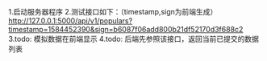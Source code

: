 1.启动服务器程序
2.测试接口如下：（timestamp,sign为前端生成）
    http://127.0.0.1:5000/api/v1/populars?timestamp=1584452390&sign=b6087f06add800b21df52170d3f688c2
3.todo:
    模拟数据在前端显示
4.todo:
    后端先参照该接口，返回当前已提交的数据列表
